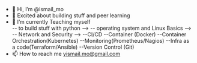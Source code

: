 - 👋 Hi, I’m @ismail_mo
- 👀 Excited about building stuff and peer learning
- 🌱 I’m currently Teaching myself  
-- to build stuff with python -->
-- operating system and Linux Basics -->
-- Network and Security -->
--CI/CD
--Container (Docker)
--Container Orchestration(Kubernetes)
--Monitoring(Prometheus/Nagios)
--Infra as a code(Terraform/Ansible)
--Version Control (Git)
- 📫 How to reach me yismail.mo@gmail.com

<!---
ismail_mo is a ✨ special ✨ repository because its `README.md` (this file) appears on your GitHub profile.
You can click the Preview link to take a look at your changes.
--->

